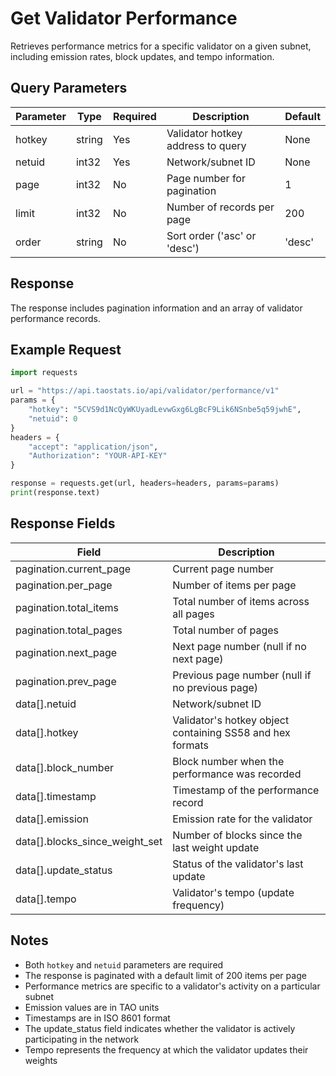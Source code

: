 # Get Validator Performance

Retrieves performance metrics for a specific validator on a given subnet, including emission rates, block updates, and tempo information.

## Query Parameters

| Parameter | Type | Required | Description | Default |
|-----------|------|----------|-------------|---------|
| hotkey | string | Yes | Validator hotkey address to query | None |
| netuid | int32 | Yes | Network/subnet ID | None |
| page | int32 | No | Page number for pagination | 1 |
| limit | int32 | No | Number of records per page | 200 |
| order | string | No | Sort order ('asc' or 'desc') | 'desc' |

## Response

The response includes pagination information and an array of validator performance records.

## Example Request

```python
import requests

url = "https://api.taostats.io/api/validator/performance/v1"
params = {
    "hotkey": "5CVS9d1NcQyWKUyadLevwGxg6LgBcF9Lik6NSnbe5q59jwhE",
    "netuid": 0
}
headers = {
    "accept": "application/json",
    "Authorization": "YOUR-API-KEY"
}

response = requests.get(url, headers=headers, params=params)
print(response.text)
```

## Response Fields

| Field | Description |
|-------|-------------|
| pagination.current_page | Current page number |
| pagination.per_page | Number of items per page |
| pagination.total_items | Total number of items across all pages |
| pagination.total_pages | Total number of pages |
| pagination.next_page | Next page number (null if no next page) |
| pagination.prev_page | Previous page number (null if no previous page) |
| data[].netuid | Network/subnet ID |
| data[].hotkey | Validator's hotkey object containing SS58 and hex formats |
| data[].block_number | Block number when the performance was recorded |
| data[].timestamp | Timestamp of the performance record |
| data[].emission | Emission rate for the validator |
| data[].blocks_since_weight_set | Number of blocks since the last weight update |
| data[].update_status | Status of the validator's last update |
| data[].tempo | Validator's tempo (update frequency) |

## Notes

- Both `hotkey` and `netuid` parameters are required
- The response is paginated with a default limit of 200 items per page
- Performance metrics are specific to a validator's activity on a particular subnet
- Emission values are in TAO units
- Timestamps are in ISO 8601 format
- The update_status field indicates whether the validator is actively participating in the network
- Tempo represents the frequency at which the validator updates their weights 